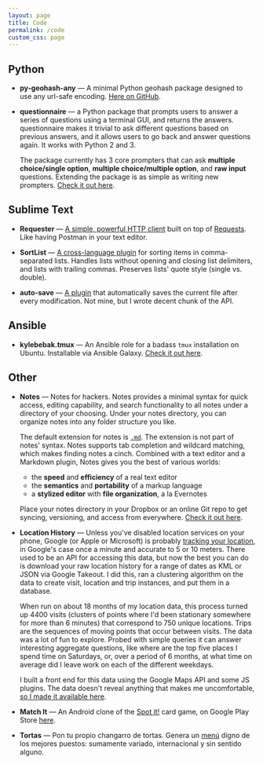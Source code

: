 ```yaml
---
layout: page
title: Code
permalink: /code
custom_css: page
---
```


## Python

- __py-geohash-any__ &mdash; A minimal Python geohash package designed to use any url-safe encoding. [Here on GitHub](https://github.com/kylebebak/py-geohash-any).

- __questionnaire__ &mdash; a Python package that prompts users to answer a series of questions using a terminal GUI, and returns the answers. questionnaire makes it trivial to ask different questions based on previous answers, and it allows users to go back and answer questions again. It works with Python 2 and 3.

  The package currently has 3 core prompters that can ask __multiple choice/single option__, __multiple choice/multiple option__, and __raw input__ questions. Extending the package is as simple as writing new prompters. [Check it out here](https://github.com/kylebebak/questionnaire).


## Sublime Text

- __Requester__ &mdash; [A simple, powerful HTTP client](https://github.com/kylebebak/Requester) built on top of [Requests](http://docs.python-requests.org/en/master/). Like having Postman in your text editor.

- __SortList__ &mdash; [A cross-language plugin](https://github.com/kylebebak/sublime_sort_list) for sorting items in comma-separated lists. Handles lists without opening and closing list delimiters, and lists with trailing commas. Preserves lists' quote style (single vs. double).

- __auto-save__ &mdash; [A plugin](https://github.com/jamesfzhang/auto-save) that automatically saves the current file after every modification. Not mine, but I wrote decent chunk of the API.


## Ansible

- __kylebebak.tmux__ &mdash; An Ansible role for a badass `tmux` installation on Ubuntu. Installable via Ansible Galaxy. [Check it out here](https://github.com/kylebebak/ansible-tmux).


## Other

- __Notes__ &mdash; Notes for hackers. Notes provides a minimal syntax for quick access, editing capability, and search functionality to all notes under a directory of your choosing. Under your notes directory, you can organize notes into any folder structure you like.
  
  The default extension for notes is [`.md`](http://daringfireball.net/projects/markdown/). The extension is not part of notes' syntax. Notes supports tab completion and wildcard matching, which makes finding notes a cinch. Combined with a text editor and a Markdown plugin, Notes gives you the best of various worlds:

  - the __speed__ and __efficiency__ of a real text editor
  - the __semantics__ and __portability__ of a markup language
  - a __stylized editor__ with __file organization__, a la Evernotes
  
  Place your notes directory in your Dropbox or an online Git repo to get syncing, versioning, and access from everywhere. [Check it out here](https://github.com/kylebebak/notes).

- __Location History__ &mdash; Unless you've disabled location services on your phone, Google (or Apple or Microsoft) is probably [tracking your location](http://www.howtogeek.com/195647/googles-location-history-is-still-recording-your-every-move/), in Google's case once a minute and accurate to 5 or 10 meters. There used to be an API for accessing this data, but now the best you can do is download your raw location history for a range of dates as KML or JSON via Google Takeout. I did this, ran a clustering algorithm on the data to create visit, location and trip instances, and put them in a database.

  When run on about 18 months of my location data, this process turned up 4400 visits (clusters of points where I'd been stationary somewhere for more than 6 minutes) that correspond to 750 unique locations. Trips are the sequences of moving points that occur between visits. The data was a lot of fun to explore. Probed with simple queries it can answer interesting aggregate questions, like where are the top five places I spend time on Saturdays, or, over a period of 6 months, at what time on average did I leave work on each of the different weekdays.

  I built a front end for this data using the Google Maps API and some JS plugins. The data doesn't reveal anything that makes me uncomfortable, [so I made it available here](http://www.dronfelipe.com/location_history).

- __Match It__ &mdash; An Android clone of the [Spot it!](http://www.blueorangegames.com/index.php/games/spotit) card game, on Google Play Store [here](https://play.google.com/store/apps/details?id=bebak.kyle.tap_it).

- __Tortas__ &mdash; Pon tu propio changarro de tortas. Genera un [menú](http://www.dronfelipe.com/tortas) digno de los mejores puestos: sumamente variado, internacional y sin sentido alguno.

